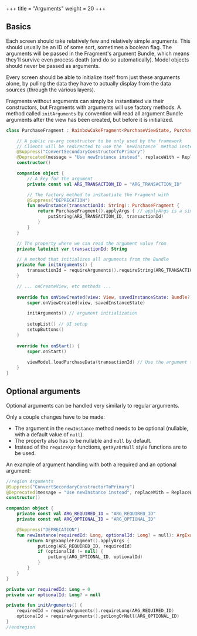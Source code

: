 +++
title = "Arguments"
weight = 20
+++

## Basics

Each screen should take relatively few and relatively simple arguments. This should usually be an ID of some sort, sometimes a boolean flag. The arguments will be passed in the Fragment's argument Bundle, which means they'll survive even process death (and do so automatically). Model objects should never be passed as arguments.

Every screen should be able to initialize itself from just these arguments alone, by pulling the data they have to actually display from the data sources (through the various layers). 

Fragments without arguments can simply be instantiated via their constructors, but Fragments with arguments will use factory methods. A method called `initArguments` by convention will read all argument Bundle arguments after the view has been created, but before it is initialized.

```kotlin
class PurchaseFragment : RainbowCakeFragment<PurchaseViewState, PurchaseViewModel> {

    // A public no-arg constructor to be only used by the framework
    // Clients will be redirected to use the `newInstance` method instead via the deprecation notice
    @Suppress("ConvertSecondaryConstructorToPrimary")
    @Deprecated(message = "Use newInstance instead", replaceWith = ReplaceWith("PurchaseFragment.newInstance()"))
    constructor()

    companion object {
        // A key for the argument
        private const val ARG_TRANSACTION_ID = "ARG_TRANSACTION_ID"

        // The factory method to instantiate the Fragment with
        @Suppress("DEPRECATION")
        fun newInstance(transactionId: String): PurchaseFragment {
            return PurchaseFragment().applyArgs { // applyArgs is a simple extension to create a Bundle quicker
                putString(ARG_TRANSACTION_ID, transactionId)
            }
        }
    }

    // The property where we can read the argument value from
    private lateinit var transactionId: String

    // A method that initializes all arguments from the Bundle
    private fun initArguments() {
        transactionId = requireArguments().requireString(ARG_TRANSACTION_ID)
    }

    // ... onCreateView, etc methods ...
    
    override fun onViewCreated(view: View, savedInstanceState: Bundle?) {
        super.onViewCreated(view, savedInstanceState)

        initArguments() // argument initialization
        
        setupList() // UI setup
        setupButtons()
    }
    
    override fun onStart() {
        super.onStart()
        
        viewModel.loadPurchaseData(transactionId) // Use the argument to fetch actual data
    }
}
```

## Optional arguments

Optional arguments can be handled very similarly to regular arguments.

Only a couple changes have to be made:

- The argument in the `newInstance` method needs to be optional (nullable, with a default value of `null`).
- The property also has to be nullable and `null` by default.
- Instead of the `requireXyz` functions, `getXyzOrNull` style functions are to be used.

An example of argument handling with both a required and an optional argument:

```kotlin
//region Arguments
@Suppress("ConvertSecondaryConstructorToPrimary")
@Deprecated(message = "Use newInstance instead", replaceWith = ReplaceWith("ArgExampleFragment.newInstance()"))
constructor()

companion object {
    private const val ARG_REQUIRED_ID = "ARG_REQUIRED_ID"
    private const val ARG_OPTIONAL_ID = "ARG_OPTIONAL_ID"

    @Suppress("DEPRECATION")
    fun newInstance(requiredId: Long, optionalId: Long? = null): ArgExampleFragment {
        return ArgExampleFragment().applyArgs {
            putLong(ARG_REQUIRED_ID, requiredId)
            if (optionalId != null) {
                putLong(ARG_OPTIONAL_ID, optionalId)
            }
        }
    }
}

private var requiredId: Long = 0
private var optionalId: Long? = null

private fun initArguments() {
    requiredId = requireArguments().requireLong(ARG_REQUIRED_ID)
    optionalId = requireArguments().getLongOrNull(ARG_OPTIONAL_ID)
}
//endregion
```
